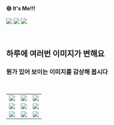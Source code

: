 <!--
#### 📫 How to reach me?
<a href="mailto:thquddnr123@gmail.com">
    <img 
        src="https://img.shields.io/badge/Gmail-d14836?style=flat-square&logo=Gmail&logoColor=white&link=mailto:thquddnr123@gmail.com"
        style="height : auto; margin-left : 60px; margin-right : 60px;"/>
</a>
-->
#### 😄 It's Me!!!

<a href="https://cybecho.notion.site/SBU-s-Archives-854ccd3338c2456a867956f26143998a" target="_blank"><img src="https://img.shields.io/badge/Portfolio-303030?style=for-the-badge&logo=Notion&logoColor=white"/></a>
<a href="https://www.instagram.com/junk_warrior_vintage/" target="_blank"><img src="https://img.shields.io/badge/@junk_warrir_vintage-E4405F?style=for-the-badge&logo=Instagram&logoColor=white"/></a>
<a href="https://www.behance.net/thquddnr125654" target="_blank"><img src="https://img.shields.io/badge/Behance-1769FF?style=for-the-badge&logo=Behance&logoColor=white"/></a>

</br>

## 하루에 여러번 이미지가 변해요
### 뭔가 있어 보이는 이미지를 감상해 봅시다

<!--
마크업 바로보기 사이트
https://dillinger.io/ 
-->
  <br/> <table>
<tr>
<td><a href='https://kimjongillookingatthings.tumblr.com/'><img src='https://www.random-art.org/img/large/444774.jpg'></a></td>
<td><a href='https://pointerpointer.com/'><img src='https://www.random-art.org/img/large/444807.jpg'></a></td>
<td><a href='https://name.ho9.me/'><img src='https://www.random-art.org/img/large/444862.jpg'></a></td>
</tr>
<tr>
<td><a href='https://img.theqoo.net/img/rjIus.jpg'><img src='https://www.random-art.org/img/large/444773.jpg'></a></td>
<td><a href='https://longdogechallenge.com/'><img src='https://www.random-art.org/img/large/444838.jpg'></a></td>
<td><a href='https://www.omfgdogs.com/#'><img src='https://www.random-art.org/img/large/444856.jpg'></a></td>
</tr>
<tr>
<td><a href='http://www.omglasergunspewpewpew.com/'><img src='https://www.random-art.org/img/large/444840.jpg'></a></td>
<td><a href='https://www.cameronsworld.net'><img src='https://www.random-art.org/img/large/444777.jpg'></a></td>
<td><a href='https://binarypiano.com/'><img src='https://www.random-art.org/img/large/444829.jpg'></a></td>
</tr>
</table>
